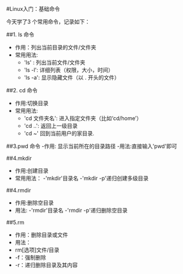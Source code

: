 #Linux入门：基础命令

今天学了3 个常用命令，记录如下：

##1. ls 命令
- 作用：列出当前目录的文件/文件夹
- 常用用法:
  - 'ls' : 列出当前文件/文件夹
  - 'ls -l': 详细列表（权限，大小，时间）
  - 'ls -a': 显示隐藏文件（以 . 开头的文件）

##2. cd 命令
- 作用:切换目录
- 常用用法:
  - 'cd 文件夹名': 进入指定文件夹（比如‘cd/home’）
  - 'cd ..': 返回上一级目录
  - 'cd ~'  回到当前用户的家目录.

##3.pwd 命令
-作用: 显示当前所在的目录路径
-用法:直接输入'pwd'即可

##4.mkdir
- 作用:创建目录
- 常用用法：
  -'mkdir'目录名
  -'mkdir -p'递归创建多级目录

##4.rmdir
- 作用:删除空目录 
- 用法:
  -'rmdir'目录名
  -'rmdir -p'递归删除空目录

##5.rm
- 作用：删除目录或文件
- 用法：
 - rm[选项]文件/目录
 - -f：强制删除
 - -r：递归删除目录及其内容
 

